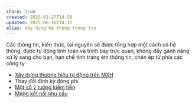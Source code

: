 ```yaml
---
share: true
created: 2025-01-27T14:58
updated: 2025-06-16T14:17
alias: Xây dựng hệ thống thông tin
---
```

Các thông tin, kiến thức, tài nguyên sẽ được tổng hợp một cách có hệ thống, được tự động tính toán và trình bày trực quan, không đẩy gánh nặng xử lý sang cho bạn, hạn chế tình trạng ém thông tin, chèn ép từ phía các công ty

- [Xây dựng thương hiệu tự động trên MXH](./X%C3%A2y%20d%E1%BB%B1ng%20th%C6%B0%C6%A1ng%20hi%E1%BB%87u%20t%E1%BB%B1%20%C4%91%E1%BB%99ng%20tr%C3%AAn%20MXH.md)
- Thay đổi định kỳ đóng phí
- [Một số ý tưởng kiếm tiền](../../%F0%9F%93%9CT%C3%A0i%20nguy%C3%AAn/%C3%9D%20t%C6%B0%E1%BB%9Fng%20ki%E1%BA%BFm%20ti%E1%BB%81n/3%20%C3%9D%20t%C6%B0%E1%BB%9Fng/index.md)
- [Mạng kết nối nhu cầu](../M%E1%BA%A1ng%20k%E1%BA%BFt%20n%E1%BB%91i%20nhu%20c%E1%BA%A7u/index.md)